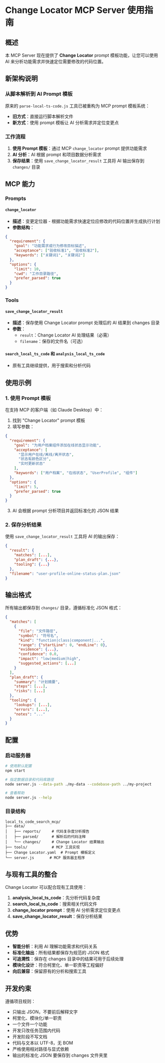 # Change Locator MCP Server 使用指南

## 概述

本 MCP Server 现在提供了 **Change Locator** prompt 模板功能，让您可以使用 AI 来分析功能需求并快速定位需要修改的代码位置。

## 新架构说明

### 从脚本解析到 AI Prompt 模板

原来的 `parse-local-ts-code.js` 工具已被重构为 MCP prompt 模板系统：

- **旧方式**：直接运行脚本解析文件
- **新方式**：使用 prompt 模板让 AI 分析需求并定位变更点

### 工作流程

1. **使用 Prompt 模板**：通过 MCP `change_locator` prompt 提供功能需求
2. **AI 分析**：AI 根据 prompt 和项目数据分析需求
3. **保存结果**：使用 `save_change_locator_result` 工具将 AI 输出保存到 `changes/` 目录

## MCP 能力

### Prompts

#### `change_locator`
- **描述**：变更定位器 - 根据功能需求快速定位应修改的代码位置并生成执行计划
- **参数结构**：
```json
{
  "requirement": {
    "goal": "功能需求或行为修改目标描述",
    "acceptance": ["验收标准1", "验收标准2"],
    "keywords": ["关键词1", "关键词2"]
  },
  "options": {
    "limit": 10,
    "cwd": "工作目录路径",
    "prefer_parsed": true
  }
}
```

### Tools

#### `save_change_locator_result`
- **描述**：保存使用 Change Locator prompt 处理后的 AI 结果到 changes 目录
- **参数**：
  - `result`：Change Locator AI 处理结果（必需）
  - `filename`：保存的文件名（可选）

#### `search_local_ts_code` 和 `analysis_local_ts_code`
- 原有工具继续提供，用于搜索和分析代码

## 使用示例

### 1. 使用 Prompt 模板

在支持 MCP 的客户端（如 Claude Desktop）中：

1. 找到 "Change Locator" prompt 模板
2. 填写参数：
```json
{
  "requirement": {
    "goal": "为用户档案组件添加在线状态显示功能",
    "acceptance": [
      "显示用户在线/离线/离开状态",
      "状态有颜色区分",
      "实时更新状态"
    ],
    "keywords": ["用户档案", "在线状态", "UserProfile", "组件"]
  },
  "options": {
    "limit": 5,
    "prefer_parsed": true
  }
}
```

3. AI 会根据 prompt 分析项目并返回标准化的 JSON 结果

### 2. 保存分析结果

使用 `save_change_locator_result` 工具将 AI 的输出保存：

```json
{
  "result": {
    "matches": [...],
    "plan_draft": {...},
    "tooling": {...}
  },
  "filename": "user-profile-online-status-plan.json"
}
```

## 输出格式

所有输出都保存到 `changes/` 目录，遵循标准化 JSON 格式：

```json
{
  "matches": [
    {
      "file": "文件路径",
      "symbol": "符号名",
      "kind": "function|class|component|...",
      "range": {"startLine": 0, "endLine": 0},
      "evidence": {...},
      "confidence": 0.0,
      "impact": "low|medium|high",
      "suggested_actions": [...]
    }
  ],
  "plan_draft": {
    "summary": "计划摘要",
    "steps": [...],
    "risks": [...]
  },
  "tooling": {
    "lookups": [...],
    "errors": [...],
    "notes": "..."
  }
}
```

## 配置

### 启动服务器

```bash
# 使用默认配置
npm start

# 指定数据目录和代码库路径
node server.js --data-path ./my-data --codebase-path ../my-project

# 查看帮助
node server.js --help
```

### 目录结构

```
local_ts_code_search_mcp/
├── data/
│   ├── reports/     # 代码复杂度分析报告
│   ├── parsed/      # 解析后的代码注释
│   └── changes/     # Change Locator 结果输出
├── tools/           # MCP 工具实现
├── Change Locator.yaml  # Prompt 模板定义
└── server.js       # MCP 服务器主程序
```

## 与现有工具的整合

Change Locator 可以配合现有工具使用：

1. **analysis_local_ts_code**：先分析代码复杂度
2. **search_local_ts_code**：搜索相关代码文件
3. **change_locator prompt**：使用 AI 分析需求定位变更点
4. **save_change_locator_result**：保存分析结果

## 优势

- **智能分析**：利用 AI 理解功能需求和代码关系
- **标准化输出**：所有结果都保存为规范的 JSON 格式
- **可追溯性**：保存在 changes 目录中的结果可用于后续处理
- **模块化设计**：符合柯里化、单一职责等工程偏好
- **向后兼容**：保留原有的分析和搜索工具

## 开发约束

遵循项目规则：
- 只输出 JSON，不要前后解释文字
- 柯里化、模块化/单一职责
- 一个文件一个功能
- 开发只改任务范围内代码
- 开发阶段不写文档
- 代码与文本以 UTF-8，无 BOM
- 严格使用相对路径与显式依赖
- 输出的标准化 JSON 要保存到 changes 文件夹里